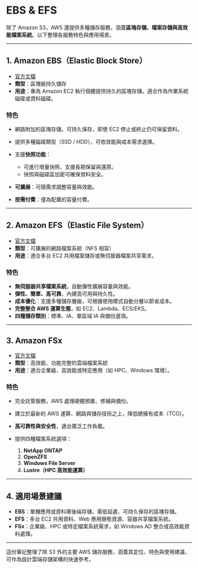 # EBS & EFS

除了 Amazon S3，AWS 還提供多種儲存服務，涵蓋**區塊存儲、檔案存儲與高效能檔案系統**。以下整理各服務特色與應用場景。

---

## 1. Amazon EBS（Elastic Block Store）

* [官方文檔](https://aws.amazon.com/tw/ebs/volume-types/)
* **類型**：區塊級持久儲存
* **用途**：專為 Amazon EC2 執行個體提供持久的區塊存儲，適合作為作業系統磁碟或資料磁碟。

### 特色

* 網路附加的區塊存儲，可持久保存，即使 EC2 停止或終止仍可保留資料。
* 提供多種磁碟類型（SSD / HDD），可依效能與成本需求選擇。
* 支援**快照功能**：

  * 可進行增量快照，支援長期保留與還原。
  * 快照與磁碟區加密可確保資料安全。
* **可擴展**：可隨需求調整容量與效能。
* **按需付費**：僅為配置的容量付費。

---

## 2. Amazon EFS（Elastic File System）

* [官方文檔](https://docs.aws.amazon.com/efs/latest/ug/whatisefs.html)
* **類型**：可擴展的網路檔案系統（NFS 相容）
* **用途**：適合多台 EC2 共用檔案儲存或無伺服器檔案共享需求。

### 特色

* **無伺服器共享檔案系統**，自動彈性擴展容量與效能。
* **彈性、簡單、高可靠**，內建高可用與持久性。
* **成本優化**：支援多種儲存層級，可根據使用模式自動分層以節省成本。
* **完整整合 AWS 運算生態**，如 EC2、Lambda、ECS/EKS。
* **四種儲存類別**：標準、IA、單區域 IA 與備份選項。

---

## 3. Amazon FSx

* [官方文檔](https://aws.amazon.com/tw/fsx/)
* **類型**：高效能、功能完整的雲端檔案系統
* **用途**：適合企業級、高效能或特定應用（如 HPC、Windows 環境）。

### 特色

* 完全託管服務，AWS 處理硬體預置、修補與備份。
* 建立於最新的 AWS 運算、網路與儲存技術之上，降低總擁有成本（TCO）。
* **高可靠性與安全性**，適合廣泛工作負載。
* 提供四種檔案系統選項：

  1. **NetApp ONTAP**
  2. **OpenZFS**
  3. **Windows File Server**
  4. **Lustre（HPC 高效能運算）**

---

## 4. 適用場景建議

* **EBS**：單機應用或資料庫後端存儲，需低延遲、可持久保存的區塊存儲。
* **EFS**：多台 EC2 共用資料、Web 應用靜態資源、容器共享檔案系統。
* **FSx**：企業級、HPC 或特定檔案系統需求，如 Windows AD 整合或高效能資料處理。

---

這份筆記整理了除 S3 外的主要 AWS 儲存服務，涵蓋其定位、特色與使用建議，可作為設計雲端存儲架構的快速參考。

